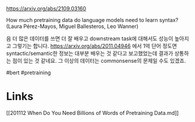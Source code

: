 https://arxiv.org/abs/2109.03160

How much pretraining data do language models need to learn syntax? (Laura Pérez-Mayos, Miguel Ballesteros, Leo Wanner)

음 더 많은 데이터를 쓰면 더 잘 배우고 downstream task에 대해서도 성능이 높아지고 그렇기는 합니다. https://arxiv.org/abs/2011.04946 에서 1억 단어 정도면 syntactic/semantic한 정보는 대부분 배우는 것 같다고 보고했었는데 결과가 상통하는 점이 있는 것 같네요. 그 이상의 데이터는 commonsense의 문제일 수도 있겠죠.

#bert #pretraining

# Links

[[201112 When Do You Need Billions of Words of Pretraining Data.md]]